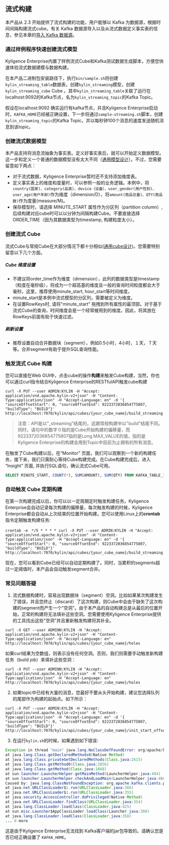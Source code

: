 ## 流式构建

本产品从 2.3 开始提供了流式构建的功能，用户能够以 Kafka 为数据源，根据时间间隔构建流式cube。有关 Kafka 数据源导入以及从流式数据定义事实表的信息，参见本章的[导入 Kafka 数据源](data_import/kafka_import.cn.md)。

### 通过样例程序快速创建流式模型

Kyligence Enterprise内置了样例流式Cube和Kafka测试数据生成脚本，方便您快速体验流式数据建模与数据构建。

在本产品二进制包安装路径下，执行`bin/sample.sh`将创建`kylin_streaming_table`数据表，创建`kylin_streaming`模型，创建`kylin_streaming_cube` Cube 。其中`kylin_streaming_table`关联了运行在localhost:9092的Kafka节点，名为`kylin_streaming_topic`的Kafka Topic。

假设在localhost:9092 确实运行有kafka节点，并且Kyligence Enterprise启动时，`KAFKA_HOME`已经被正确设置，下一步将通过`sample-streaming.sh`脚本，创建`kylin_streaming_topic`的Kafka Topic，并以每秒钟100个消息的速度发送随机消息到该topic。


### 创建流式数据模型

本产品支持将消息流抽象为事实表。定义好事实表后，就可以开始定义数据模型。这一步和定义一个普通的数据模型没有太大不同（[通用模型设计](data_modeling.cn.md)）。不过，您需要留意如下两点：

- 对于流式数据，Kyligence Enterprise暂时还不支持添加维度表。
- 定义事实表上的维度和度量时，可以参照一般的业务逻辑。本例中，将 `country(国家)、category(品类)、device（设备）、user_gender(用户性别)、user_age(用户年龄)`作为维度（dimension/D），将`amount(商品总量)、QTY(商品数)`作为度量(measure/M)。
- 保存模型时，请选择 MINUTE_START 属性作为分区列（partition column）, 后续构建对应cube时可以以分钟为间隔构建Cube。不要直接选择ORDER_TIME（因为其数据类型为timestamp, 构建粒度太小）。    

### 创建流式 Cube

流式Cube与常规Cube在大部分情况下都十分相似([通用cube设计](cube/create_cube.cn.md))。您需要特别留意以下几个方面。

##### Cube 维度设置

- 不建议将order\_time作为维度（dimension），此列的数据类型是timestamp（粒度在毫秒级），将成为一个超高基的维度且一般的查询时间粒度都会大于毫秒。这里，推荐使用minute\_start, hour\_start等时间维度。
- minute_start是本例中流式模型的分区列，需要被定义为维度。
- 在设置RowKeys时, 请将"minute\_start" 拖拽到所有属性的最顶部。对于基于流式Cube的查询，时间维度会是一个经常被用到的维度。因此，将其放在RowKeys前面有助于快速过滤。

##### 刷新设置

- 推荐设置自动合并数据块（segment），例如0.5小时，4小时，１天，７天等。合并segment有助于提升SQL查询性能。 

### 触发流式 Cube 构建

您可以直接在Web GUI中，点击cube的操作**构建**来触发Cube构建，当然，你也可以通过curl指令结合Kyligence Enterprise的RESTfulAPI触发cube构建

```shell
curl -X PUT --user ADMIN:KYLIN -H "Accept: application/vnd.apache.kylin-v2+json" -H "Content-Type:application/json" -H "Accept-Language: en" -d '{ "sourceOffsetStart": 0, "sourceOffsetEnd": 9223372036854775807, "buildType": "BUILD"}' http://localhost:7070/kylin/api/cubes/{your_cube_name}/build_streaming
```

> 注意：API是以"_streaming"结尾的，这跟常规构建中以"build"结尾不同。
> 同时，语句中的数字０指的是Cube开始构建的偏移量，而9223372036854775807指的是Long.MAX_VALUE的值，指的是Kyligence Enterprise的构建会用到Topic中目前为止拥有的所有消息。
>

在触发了Cube构建以后，在“Monitor” 页面，我们可以观察到一个新的构建任务，接下来，我们只需耐心等待Cube构建完成。在Cube构建完成后，进入 “Insight” 页面, 并执行SQL语句，确认流式Cube可用。

```sql
SELECT MINUTE_START, COUNT(*), SUM(AMOUNT), SUM(QTY) FROM KAFKA_TABLE_1 GROUP BY MINUTE_START ORDER BY MINUTE_START
```


### 自动触发 Cube 定期构建

在第一次构建完成以后，你可以以一定周期定时触发构建任务。Kyligence Enterprise会自动记录每次构建的偏移量，每次触发构建的时候，Kyligence Enterprise都会自动从上次结束的位置开始构建。您可以使用Linux上的**crontab**指令定期触发构建任务:

```shell
crontab -e　*/5 * * * * curl -X PUT --user ADMIN:KYLIN -H "Accept: application/vnd.apache.kylin-v2+json" -H "Content-Type:application/json" -H "Accept-Language: en" -d '{ "sourceOffsetStart": 0, "sourceOffsetEnd": 9223372036854775807, "buildType": "BUILD"}' http://localhost:7070/kylin/api/cubes/{your_cube_name}/build_streaming
```
现在，您可以看到Cube已经可以自动定期构建了。同时，当累积的segments超过一定阈值时，本产品会自动触发segment合并。


### 常见问题答疑

1. 流式数据构建时，容易出现数据块（segment）空洞。比如如果某次构建发生了错误，并且您终止（discard）了这次构建，则Cube中会由于缺失了这次构建的segment而产生一个"空洞"。由于本产品的自动构建总是从最后的位置开始，正常的构建将无法填补这些空洞。您需要使用Kyligence Enterprise提供的工具找出这些"空洞"并且重新触发构建将其补全。

```shell
curl -X GET --user ADMINN:KYLIN -H "Accept: application/vnd.apache.kylin-v2+json" -H "Content-Type:application/json" -H "Accept-Language: en" http://localhost:7070/kylin/api/cubes/{your_cube_name}/holes
```

如果curl结果为空数组，则表示没有任何空洞。否则，我们则需要手动触发新构建任务（build job）来填补这些空洞：

```shell
curl -X PUT --user ADMINN:KYLIN -H "Accept: application/vnd.apache.kylin-v2+json" -H "Content-Type:application/json" -H "Accept-Language: en" http://localhost:7070/kylin/api/cubes/{your_cube_name}/holes
```

2. 如果topic中已经有大量的消息，您最好不要从头开始构建，建议您选择队列的尾部作为构建的起始点。如下所示：

```shell
curl -X PUT --user ADMIN:KYLIN -H "Accept: application/vnd.apache.kylin-v2+json" -H "Content-Type:application/json" -H "Accept-Language: en" -d '{ "sourceOffsetStart": 0, "sourceOffsetEnd": 9223372036854775807, "buildType": "BUILD"}' http://localhost:7070/kylin/api/cubes/{your_cube_name}/init_start_offsets
```

3. 在运行`kylin.sh`的时候，如果遇到如下错误:

```java
Exception in thread "main" java.lang.NoClassDefFoundError: org/apache/kafka/clients/producer/Producer
at java.lang.Class.getDeclaredMethods0(Native Method)
at java.lang.Class.privateGetDeclaredMethods(Class.java:2615)
at java.lang.Class.getMethod0(Class.java:2856)
at java.lang.Class.getMethod(Class.java:1668)
at sun.launcher.LauncherHelper.getMainMethod(LauncherHelper.java:494)
at sun.launcher.LauncherHelper.checkAndLoadMain(LauncherHelper.java:486)
Caused by: java.lang.ClassNotFoundException: org.apache.kafka.clients.producer.Producer
at java.net.URLClassLoader$1.run(URLClassLoader.java:366)
at java.net.URLClassLoader$1.run(URLClassLoader.java:355)
at java.security.AccessController.doPrivileged(Native Method)
at java.net.URLClassLoader.findClass(URLClassLoader.java:354)
at java.lang.ClassLoader.loadClass(ClassLoader.java:425)
at sun.misc.Launcher$AppClassLoader.loadClass(Launcher.java:308)
at java.lang.ClassLoader.loadClass(ClassLoader.java:358)
... 6 more
```
这是由于Kyligence Enterprise无法找到 Kafka客户端的jar包导致的。请确认您是否已经正确设置了 `KAFKA_HOME`。 

